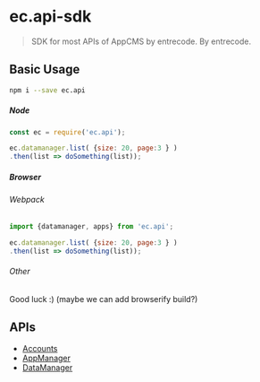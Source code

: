 # ec.api-sdk

> SDK for most APIs of AppCMS by entrecode. By entrecode.

## Basic Usage

```sh
npm i --save ec.api
```

##### Node

```js
const ec = require('ec.api');

ec.datamanager.list( {size: 20, page:3 } )
.then(list => doSomething(list));
```

##### Browser

###### Webpack

```js
import {datamanager, apps} from 'ec.api';

ec.datamanager.list( {size: 20, page:3 } )
.then(list => doSomething(list));
```

###### Other

Good luck :) (maybe we can add browserify build?)

## APIs

* [Accounts](./doc/accounts)
* [AppManager](./doc/appmanager)
* [DataManager](./doc/datamanager)
